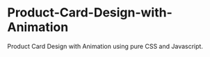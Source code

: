 # Product-Card-Design-with-Animation
Product Card Design with Animation using pure CSS and Javascript.

